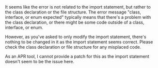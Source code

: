 It seems like the error is not related to the import statement, but rather to the class declaration or the file structure. The error message "class, interface, or enum expected" typically means that there's a problem with the class declaration, or there might be some code outside of a class, interface, or enum.

However, as you've asked to only modify the import statement, there's nothing to be changed in it as the import statement seems correct. Please check the class declaration or file structure for any misplaced code.

As an APR tool, I cannot provide a patch for this as the import statement doesn't seem to be the issue here.